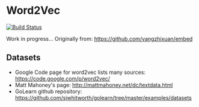 # Word2Vec

[![Build Status](https://travis-ci.org/tanmaykm/Word2Vec.jl.svg?branch=master)](https://travis-ci.org/tanmaykm/Word2Vec.jl)

Work in progress...
Originally from: https://github.com/yangzhixuan/embed

## Datasets
- Google Code page for word2vec lists many sources: https://code.google.com/p/word2vec/
- Matt Mahoney's page: http://mattmahoney.net/dc/textdata.html
- GoLearn github repository: https://github.com/sjwhitworth/golearn/tree/master/examples/datasets
